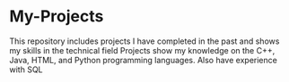 # My-Projects
This repository includes projects I have completed in the past and shows my skills in the technical field
Projects show my knowledge on the C++, Java, HTML, and Python programming languages. Also have experience with SQL
